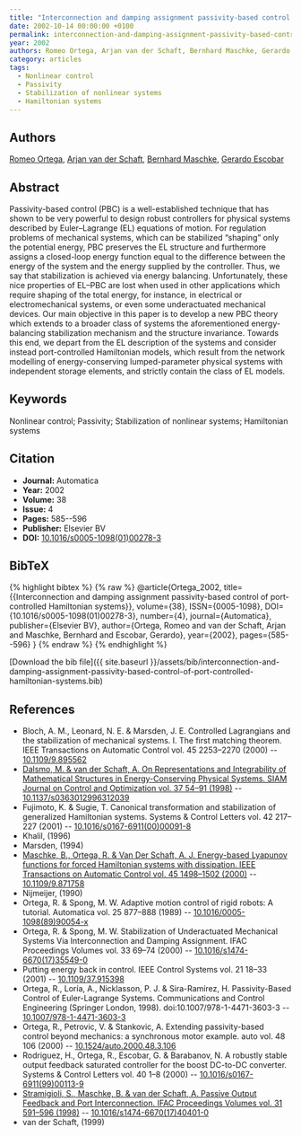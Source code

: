 ```yaml
---
title: "Interconnection and damping assignment passivity-based control of port-controlled Hamiltonian systems"
date: 2002-10-14 00:00:00 +0100
permalink: interconnection-and-damping-assignment-passivity-based-control-of-port-controlled-hamiltonian-systems
year: 2002
authors: Romeo Ortega, Arjan van der Schaft, Bernhard Maschke, Gerardo Escobar
category: articles
tags:
  - Nonlinear control
  - Passivity
  - Stabilization of nonlinear systems
  - Hamiltonian systems
---
```

 
## Authors
[Romeo Ortega](authors/romeo-ortega), [Arjan van der Schaft](authors/arjan-van-der-schaft), [Bernhard Maschke](authors/bernhard-maschke), [Gerardo Escobar](authors/gerardo-escobar)
 
## Abstract
Passivity-based control (PBC) is a well-established technique that has shown to be very powerful to design robust controllers for physical systems described by Euler–Lagrange (EL) equations of motion. For regulation problems of mechanical systems, which can be stabilized “shaping” only the potential energy, PBC preserves the EL structure and furthermore assigns a closed-loop energy function equal to the difference between the energy of the system and the energy supplied by the controller. Thus, we say that stabilization is achieved via energy balancing. Unfortunately, these nice properties of EL–PBC are lost when used in other applications which require shaping of the total energy, for instance, in electrical or electromechanical systems, or even some underactuated mechanical devices. Our main objective in this paper is to develop a new PBC theory which extends to a broader class of systems the aforementioned energy-balancing stabilization mechanism and the structure invariance. Towards this end, we depart from the EL description of the systems and consider instead port-controlled Hamiltonian models, which result from the network modelling of energy-conserving lumped-parameter physical systems with independent storage elements, and strictly contain the class of EL models.
 
## Keywords
Nonlinear control; Passivity; Stabilization of nonlinear systems; Hamiltonian systems
 
## Citation
- **Journal:** Automatica
- **Year:** 2002
- **Volume:** 38
- **Issue:** 4
- **Pages:** 585--596
- **Publisher:** Elsevier BV
- **DOI:** [10.1016/s0005-1098(01)00278-3](https://doi.org/10.1016/s0005-1098(01)00278-3)
 
## BibTeX
{% highlight bibtex %}
{% raw %}
@article{Ortega_2002,
  title={{Interconnection and damping assignment passivity-based control of port-controlled Hamiltonian systems}},
  volume={38},
  ISSN={0005-1098},
  DOI={10.1016/s0005-1098(01)00278-3},
  number={4},
  journal={Automatica},
  publisher={Elsevier BV},
  author={Ortega, Romeo and van der Schaft, Arjan and Maschke, Bernhard and Escobar, Gerardo},
  year={2002},
  pages={585--596}
}
{% endraw %}
{% endhighlight %}
 
[Download the bib file]({{ site.baseurl }}/assets/bib/interconnection-and-damping-assignment-passivity-based-control-of-port-controlled-hamiltonian-systems.bib)
 
## References
- Bloch, A. M., Leonard, N. E. & Marsden, J. E. Controlled Lagrangians and the stabilization of mechanical systems. I. The first matching theorem. IEEE Transactions on Automatic Control vol. 45 2253–2270 (2000) -- [10.1109/9.895562](https://doi.org/10.1109/9.895562)
- [Dalsmo, M. & van der Schaft, A. On Representations and Integrability of Mathematical Structures in Energy-Conserving Physical Systems. SIAM Journal on Control and Optimization vol. 37 54–91 (1998)](on-representations-and-integrability-of-mathematical-structures-in-energy-conserving-physical-systems) -- [10.1137/s0363012996312039](https://doi.org/10.1137/s0363012996312039)
- Fujimoto, K. & Sugie, T. Canonical transformation and stabilization of generalized Hamiltonian systems. Systems &amp; Control Letters vol. 42 217–227 (2001) -- [10.1016/s0167-6911(00)00091-8](https://doi.org/10.1016/s0167-6911(00)00091-8)
- Khalil, (1996)
- Marsden, (1994)
- [Maschke, B., Ortega, R. & Van Der Schaft, A. J. Energy-based Lyapunov functions for forced Hamiltonian systems with dissipation. IEEE Transactions on Automatic Control vol. 45 1498–1502 (2000)](energy-based-lyapunov-functions-for-forced-hamiltonian-systems-with-dissipation) -- [10.1109/9.871758](https://doi.org/10.1109/9.871758)
- Nijmeijer, (1990)
- Ortega, R. & Spong, M. W. Adaptive motion control of rigid robots: A tutorial. Automatica vol. 25 877–888 (1989) -- [10.1016/0005-1098(89)90054-x](https://doi.org/10.1016/0005-1098(89)90054-x)
- Ortega, R. & Spong, M. W. Stabilization of Underactuated Mechanical Systems Via Interconnection and Damping Assignment. IFAC Proceedings Volumes vol. 33 69–74 (2000) -- [10.1016/s1474-6670(17)35549-0](https://doi.org/10.1016/s1474-6670(17)35549-0)
- Putting energy back in control. IEEE Control Systems vol. 21 18–33 (2001) -- [10.1109/37.915398](https://doi.org/10.1109/37.915398)
- Ortega, R., Loría, A., Nicklasson, P. J. & Sira-Ramírez, H. Passivity-Based Control of Euler-Lagrange Systems. Communications and Control Engineering (Springer London, 1998). doi:10.1007/978-1-4471-3603-3 -- [10.1007/978-1-4471-3603-3](https://doi.org/10.1007/978-1-4471-3603-3)
- Ortega, R., Petrovic, V. & Stankovic, A. Extending passivity-based control beyond mechanics: a synchronous motor example. auto vol. 48 106 (2000) -- [10.1524/auto.2000.48.3.106](https://doi.org/10.1524/auto.2000.48.3.106)
- Rodriguez, H., Ortega, R., Escobar, G. & Barabanov, N. A robustly stable output feedback saturated controller for the boost DC-to-DC converter. Systems &amp; Control Letters vol. 40 1–8 (2000) -- [10.1016/s0167-6911(99)00113-9](https://doi.org/10.1016/s0167-6911(99)00113-9)
- [Stramigioli, S., Maschke, B. & van der Schaft, A. Passive Output Feedback and Port Interconnection. IFAC Proceedings Volumes vol. 31 591–596 (1998)](passive-output-feedback-and-port-interconnection) -- [10.1016/s1474-6670(17)40401-0](https://doi.org/10.1016/s1474-6670(17)40401-0)
- van der Schaft, (1999)

